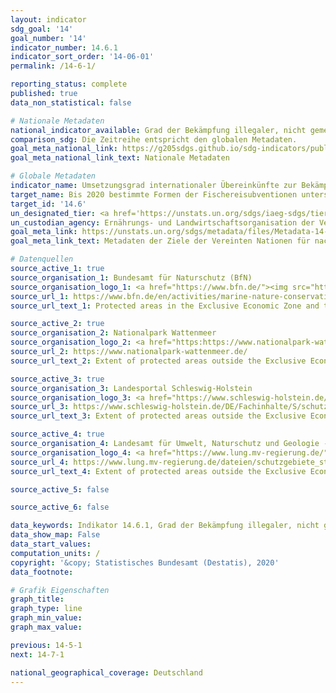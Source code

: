 ```yaml
---
layout: indicator
sdg_goal: '14'
goal_number: '14'
indicator_number: 14.6.1
indicator_sort_order: '14-06-01'
permalink: /14-6-1/

reporting_status: complete
published: true
data_non_statistical: false

# Nationale Metadaten
national_indicator_available: Grad der Bekämpfung illegaler, nicht gemeldeter und ungeregelter Fischerei
comparison_sdg: Die Zeitreihe entspricht den globalen Metadaten.
goal_meta_national_link: https://g205sdgs.github.io/sdg-indicators/public/MetaDe/14.6.1.pdf
goal_meta_national_link_text: Nationale Metadaten

# Globale Metadaten
indicator_name: Umsetzungsgrad internationaler Übereinkünfte zur Bekämpfung illegaler, nicht gemeldeter und unregulierter Fischerei
target_name: Bis 2020 bestimmte Formen der Fischereisubventionen untersagen, die zu Überkapazitäten und Überfischung beitragen, Subventionen abschaffen, die zu illegaler, ungemeldeter und unregulierter Fischerei beitragen, und keine neuen derartigen Subventionen einführen, in Anerkennung dessen, dass eine geeignete und wirksame besondere und differenzierte Behandlung der Entwicklungsländer und der am wenigsten entwickelten Länder einen untrennbaren Bestandteil der im Rahmen der Welthandelsorganisation geführten Verhandlungen über Fischereisubventionen bilden sollte
target_id: '14.6'
un_designated_tier: <a href='https://unstats.un.org/sdgs/iaeg-sdgs/tier-classification/' title='Klicken Sie hier um weitere Informationen zur UN-Tier-Klassifikation zu erhalten.'>Tier I</a>
un_custodian_agency: Ernährungs- und Landwirtschaftsorganisation der Vereinten Nationen (FAO)
goal_meta_link: https://unstats.un.org/sdgs/metadata/files/Metadata-14-06-01.pdf
goal_meta_link_text: Metadaten der Ziele der Vereinten Nationen für nachhaltige Entwicklung

# Datenquellen
source_active_1: true
source_organisation_1: Bundesamt für Naturschutz (BfN)
source_organisation_logo_1: <a href="https://www.bfn.de/"><img src="https://g205sdgs.github.io/sdg-indicators/public/OrgImgDe/bfn.png" alt="Logo bfn" style="height:60px; width:148px"/></a>
source_url_1: https://www.bfn.de/en/activities/marine-nature-conservation/national-marine-protected-areas/overview-and-key-facts.html
source_url_text_1: Protected areas in the Exclusive Economic Zone and the total extent of the German territorial water

source_active_2: true
source_organisation_2: Nationalpark Wattenmeer
source_organisation_logo_2: <a href="https:https://www.nationalpark-wattenmeer.de/"><img src="https://g205sdgs.github.io/sdg-indicators/public/OrgImgDe/nationalparkwattenmeer.png" alt="Logo nationalparkwattenmeer" style="height:60px; width:148px"/></a>
source_url_2: https://www.nationalpark-wattenmeer.de/
source_url_text_2: Extent of protected areas outside the Exclusive Economic Zone

source_active_3: true
source_organisation_3: Landesportal Schleswig-Holstein
source_organisation_logo_3: <a href="https://www.schleswig-holstein.de/DE/Home/home_node.html"><img src="https://g205sdgs.github.io/sdg-indicators/public/OrgImgDe/sh.png" alt="Logo sh" style="height:60px; width:148px"/></a>
source_url_3: https://www.schleswig-holstein.de/DE/Fachinhalte/S/schutzgebiete/vogelschutz/Vogelschutzgebiete.html
source_url_text_3: Extent of protected areas outside the Exclusive Economic Zone

source_active_4: true
source_organisation_4: Landesamt für Umwelt, Naturschutz und Geologie - Mecklenburg Vorpommern
source_organisation_logo_4: <a href="https://www.lung.mv-regierung.de/"><img src="https://g205sdgs.github.io/sdg-indicators/public/OrgImgDe/mv.png" alt="Logo mv" style="height:60px; width:148px"/></a>
source_url_4: https://www.lung.mv-regierung.de/dateien/schutzgebiete_statistik.pdf
source_url_text_4: Extent of protected areas outside the Exclusive Economic Zone

source_active_5: false

source_active_6: false

data_keywords: Indikator 14.6.1, Grad der Bekämpfung illegaler, nicht gemeldeter und ungeregelter Fischerei, Ernährungs- und Landwirtschaftsorganisation der Vereinten Nationen (FAO)
data_show_map: False
data_start_values: 
computation_units: /
copyright: '&copy; Statistisches Bundesamt (Destatis), 2020'
data_footnote: 

# Grafik Eigenschaften
graph_title: 
graph_type: line
graph_min_value: 
graph_max_value: 

previous: 14-5-1
next: 14-7-1

national_geographical_coverage: Deutschland
---
```


